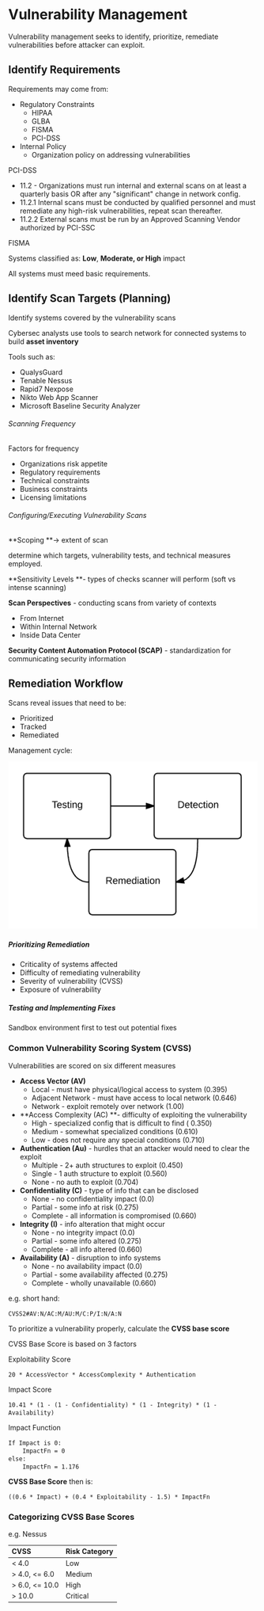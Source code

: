 # Vulnerability Management

Vulnerability management seeks to identify, prioritize, remediate vulnerabilities before attacker can exploit.

## Identify Requirements

Requirements may come from:

* Regulatory Constraints
  * HIPAA
  * GLBA
  * FISMA
  * PCI-DSS
* Internal Policy
  * Organization policy on addressing vulnerabilities

PCI-DSS

* 11.2 - Organizations must run internal and external scans on at least a quarterly basis OR after any "significant" change in network config.
* 11.2.1 Internal scans must be conducted by qualified personnel and must remediate any high-risk vulnerabilities, repeat scan thereafter.
* 11.2.2 External scans must be run by an Approved Scanning Vendor authorized by PCI-SSC

FISMA

Systems classified as: **Low**, **Moderate, or High** impact

All systems must meed basic requirements.

## Identify Scan Targets \(Planning\)

Identify systems covered by the vulnerability scans

Cybersec analysts use tools to search network for connected systems to build **asset inventory**

Tools such as:

* QualysGuard
* Tenable Nessus
* Rapid7 Nexpose
* Nikto Web App Scanner
* Microsoft Baseline Security Analyzer

###### Scanning Frequency

Factors for frequency

* Organizations risk appetite
* Regulatory requirements
* Technical constraints
* Business constraints
* Licensing limitations

###### Configuring/Executing Vulnerability Scans

**Scoping **-&gt; extent of scan

determine which targets, vulnerability tests, and technical measures employed.

**Sensitivity Levels **- types of checks scanner will perform \(soft vs intense scanning\)

**Scan Perspectives** - conducting scans from variety of contexts

* From Internet
* Within Internal Network
* Inside Data Center

**Security Content Automation Protocol \(SCAP\)** - standardization for communicating security information

## Remediation Workflow

Scans reveal issues that need to be:

* Prioritized
* Tracked
* Remediated

Management cycle:

![](/assets/vuln-1.png)

##### Prioritizing Remediation

* Criticality of systems affected
* Difficulty of remediating vulnerability
* Severity of vulnerability \(CVSS\)
* Exposure of vulnerability

##### Testing and Implementing Fixes

Sandbox environment first to test out potential fixes

### Common Vulnerability Scoring System \(CVSS\)

Vulnerabilities are scored on six different measures

* **Access Vector \(AV\)**
  * Local - must have physical/logical access to system \(0.395\)
  * Adjacent Network - must have access to local network \(0.646\)
  * Network - exploit remotely over network \(1.00\)
* **Access Complexity \(AC\) **- difficulty of exploiting the vulnerability
  * High - specialized config that is difficult to find \( 0.350\)
  * Medium - somewhat specialized conditions \(0.610\)
  * Low - does not require any special conditions \(0.710\)
* **Authentication \(Au\)** - hurdles that an attacker would need to clear the exploit
  * Multiple - 2+ auth structures to exploit \(0.450\)
  * Single - 1 auth structure to exploit \(0.560\)
  * None - no auth to exploit \(0.704\)
* **Confidentiality \(C\)** - type of info that can be disclosed
  * None - no confidentiality impact \(0.0\)
  * Partial - some info at risk \(0.275\)
  * Complete - all information is compromised \(0.660\)
* **Integrity \(I\)** - info alteration that might occur
  * None - no integrity impact \(0.0\)
  * Partial - some info altered \(0.275\)
  * Complete - all info altered \(0.660\)
* **Availability \(A\)** - disruption to info systems
  * None - no availability impact \(0.0\)
  * Partial - some availability affected \(0.275\)
  * Complete - wholly unavailable \(0.660\)

e.g. short hand:

```
CVSS2#AV:N/AC:M/AU:M/C:P/I:N/A:N
```

To prioritize a vulnerability properly, calculate the **CVSS base score**

CVSS Base Score is based on 3 factors

Exploitability Score

```
20 * AccessVector * AccessComplexity * Authentication
```

Impact Score

```
10.41 * (1 - (1 - Confidentiality) * (1 - Integrity) * (1 - Availability)
```

Impact Function

```
If Impact is 0:
    ImpactFn = 0
else:
    ImpactFn = 1.176
```

**CVSS Base Score** then is:

```
((0.6 * Impact) + (0.4 * Exploitability - 1.5) * ImpactFn
```

### Categorizing CVSS Base Scores

e.g. Nessus

| CVSS | Risk Category |
| :--- | :--- |
| &lt; 4.0  | Low |
| &gt; 4.0, &lt;= 6.0 | Medium |
| &gt; 6.0, &lt;= 10.0 | High |
| &gt; 10.0 | Critical |



